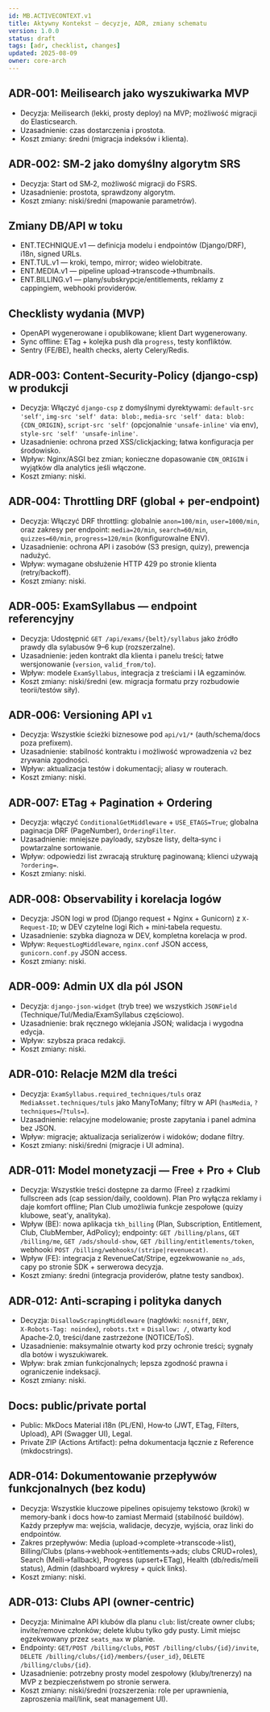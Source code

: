 ```yaml
---
id: MB.ACTIVECONTEXT.v1
title: Aktywny Kontekst — decyzje, ADR, zmiany schematu
version: 1.0.0
status: draft
tags: [adr, checklist, changes]
updated: 2025-08-09
owner: core-arch
---
```


## ADR‑001: Meilisearch jako wyszukiwarka MVP
- Decyzja: Meilisearch (lekki, prosty deploy) na MVP; możliwość migracji do Elasticsearch.
- Uzasadnienie: czas dostarczenia i prostota.
- Koszt zmiany: średni (migracja indeksów i klienta).

## ADR‑002: SM‑2 jako domyślny algorytm SRS
- Decyzja: Start od SM‑2, możliwość migracji do FSRS.
- Uzasadnienie: prostota, sprawdzony algorytm.
- Koszt zmiany: niski/średni (mapowanie parametrów).

## Zmiany DB/API w toku
- ENT.TECHNIQUE.v1 — definicja modelu i endpointów (Django/DRF), i18n, signed URLs.
- ENT.TUL.v1 — kroki, tempo, mirror; wideo wielobitrate.
- ENT.MEDIA.v1 — pipeline upload→transcode→thumbnails.
 - ENT.BILLING.v1 — plany/subskrypcje/entitlements, reklamy z cappingiem, webhooki providerów.

## Checklisty wydania (MVP)
- OpenAPI wygenerowane i opublikowane; klient Dart wygenerowany.
- Sync offline: ETag + kolejka push dla `progress`, testy konfliktów.
- Sentry (FE/BE), health checks, alerty Celery/Redis.

## ADR‑003: Content‑Security‑Policy (django‑csp) w produkcji
- Decyzja: Włączyć `django-csp` z domyślnymi dyrektywami: `default-src 'self'`, `img-src 'self' data: blob:`, `media-src 'self' data: blob: {CDN_ORIGIN}`, `script-src 'self'` (opcjonalnie `'unsafe-inline'` via env), `style-src 'self' 'unsafe-inline'`.
- Uzasadnienie: ochrona przed XSS/clickjacking; łatwa konfiguracja per środowisko.
- Wpływ: Nginx/ASGI bez zmian; konieczne dopasowanie `CDN_ORIGIN` i wyjątków dla analytics jeśli włączone.
- Koszt zmiany: niski.

## ADR‑004: Throttling DRF (global + per‑endpoint)
- Decyzja: Włączyć DRF throttling: globalnie `anon=100/min`, `user=1000/min`, oraz zakresy per endpoint: `media=20/min`, `search=60/min`, `quizzes=60/min`, `progress=120/min` (konfigurowalne ENV).
- Uzasadnienie: ochrona API i zasobów (S3 presign, quizy), prewencja nadużyć.
- Wpływ: wymagane obsłużenie HTTP 429 po stronie klienta (retry/backoff).
- Koszt zmiany: niski.

## ADR‑005: ExamSyllabus — endpoint referencyjny
- Decyzja: Udostępnić `GET /api/exams/{belt}/syllabus` jako źródło prawdy dla sylabusów 9–6 kup (rozszerzalne).
- Uzasadnienie: jeden kontrakt dla klienta i panelu treści; łatwe wersjonowanie (`version`, `valid_from/to`).
- Wpływ: modele `ExamSyllabus`, integracja z treściami i IA egzaminów.
- Koszt zmiany: niski/średni (ew. migracja formatu przy rozbudowie teorii/testów siły).

## ADR‑006: Versioning API `v1`
- Decyzja: Wszystkie ścieżki biznesowe pod `api/v1/*` (auth/schema/docs poza prefixem).
- Uzasadnienie: stabilność kontraktu i możliwość wprowadzenia `v2` bez zrywania zgodności.
- Wpływ: aktualizacja testów i dokumentacji; aliasy w routerach.
- Koszt zmiany: niski.

## ADR‑007: ETag + Pagination + Ordering
- Decyzja: włączyć `ConditionalGetMiddleware` + `USE_ETAGS=True`; globalna paginacja DRF (PageNumber), `OrderingFilter`.
- Uzasadnienie: mniejsze payloady, szybsze listy, delta‑sync i powtarzalne sortowanie.
- Wpływ: odpowiedzi list zwracają strukturę paginowaną; klienci używają `?ordering=`.
- Koszt zmiany: niski.

## ADR‑008: Observability i korelacja logów
- Decyzja: JSON logi w prod (Django request + Nginx + Gunicorn) z `X-Request-ID`; w DEV czytelne logi Rich + mini‑tabela requestu.
- Uzasadnienie: szybka diagnoza w DEV, kompletna korelacja w prod.
- Wpływ: `RequestLogMiddleware`, `nginx.conf` JSON access, `gunicorn.conf.py` JSON access.
- Koszt zmiany: niski.

## ADR‑009: Admin UX dla pól JSON
- Decyzja: `django-json-widget` (tryb tree) we wszystkich `JSONField` (Technique/Tul/Media/ExamSyllabus częściowo).
- Uzasadnienie: brak ręcznego wklejania JSON; walidacja i wygodna edycja.
- Wpływ: szybsza praca redakcji.
- Koszt zmiany: niski.

## ADR‑010: Relacje M2M dla treści
- Decyzja: `ExamSyllabus.required_techniques/tuls` oraz `MediaAsset.techniques/tuls` jako ManyToMany; filtry w API (`hasMedia`, `?techniques=`/`?tuls=`).
- Uzasadnienie: relacyjne modelowanie; proste zapytania i panel admina bez JSON.
- Wpływ: migracje; aktualizacja serializerów i widoków; dodane filtry.
- Koszt zmiany: niski/średni (migracje i UI admina).

## ADR‑011: Model monetyzacji — Free + Pro + Club
- Decyzja: Wszystkie treści dostępne za darmo (Free) z rzadkimi fullscreen ads (cap session/daily, cooldown). Plan Pro wyłącza reklamy i daje komfort offline; Plan Club umożliwia funkcje zespołowe (quizy klubowe, seat’y, analityka).
- Wpływ (BE): nowa aplikacja `tkh_billing` (Plan, Subscription, Entitlement, Club, ClubMember, AdPolicy); endpointy: `GET /billing/plans`, `GET /billing/me`, `GET /ads/should-show`, `GET /billing/entitlements/token`, webhooki `POST /billing/webhooks/(stripe|revenuecat)`.
- Wpływ (FE): integracja z RevenueCat/Stripe, egzekwowanie `no_ads`, capy po stronie SDK + serwerowa decyzja.
- Koszt zmiany: średni (integracja providerów, płatne testy sandbox).

## ADR‑012: Anti‑scraping i polityka danych
- Decyzja: `DisallowScrapingMiddleware` (nagłówki: `nosniff`, `DENY`, `X‑Robots‑Tag: noindex`), `robots.txt` = `Disallow: /`, otwarty kod Apache‑2.0, treści/dane zastrzeżone (NOTICE/ToS).
- Uzasadnienie: maksymalnie otwarty kod przy ochronie treści; sygnały dla botów i wyszukiwarek.
- Wpływ: brak zmian funkcjonalnych; lepsza zgodność prawna i ograniczenie indeksacji.
- Koszt zmiany: niski.

## Docs: public/private portal
- Public: MkDocs Material i18n (PL/EN), How‑to (JWT, ETag, Filters, Upload), API (Swagger UI), Legal.
- Private ZIP (Actions Artifact): pełna dokumentacja łącznie z Reference (mkdocstrings).

## ADR‑014: Dokumentowanie przepływów funkcjonalnych (bez kodu)
- Decyzja: Wszystkie kluczowe pipelines opisujemy tekstowo (kroki) w memory‑bank i docs how‑to zamiast Mermaid (stabilność buildów). Każdy przepływ ma: wejścia, walidacje, decyzje, wyjścia, oraz linki do endpointów.
- Zakres przepływów: Media (upload→complete→transcode→list), Billing/Clubs (plans→webhook→entitlements→ads; clubs CRUD+roles), Search (Meili→fallback), Progress (upsert+ETag), Health (db/redis/meili status), Admin (dashboard wykresy + quick links).
- Koszt zmiany: niski.

## ADR‑013: Clubs API (owner‑centric)
- Decyzja: Minimalne API klubów dla planu `club`: list/create owner clubs; invite/remove członków; delete klubu tylko gdy pusty. Limit miejsc egzekwowany przez `seats_max` w planie.
- Endpointy: `GET/POST /billing/clubs`, `POST /billing/clubs/{id}/invite`, `DELETE /billing/clubs/{id}/members/{user_id}`, `DELETE /billing/clubs/{id}`.
- Uzasadnienie: potrzebny prosty model zespołowy (kluby/trenerzy) na MVP z bezpieczeństwem po stronie serwera.
- Koszt zmiany: niski/średni (rozszerzenia: role per uprawnienia, zaproszenia mail/link, seat management UI).

